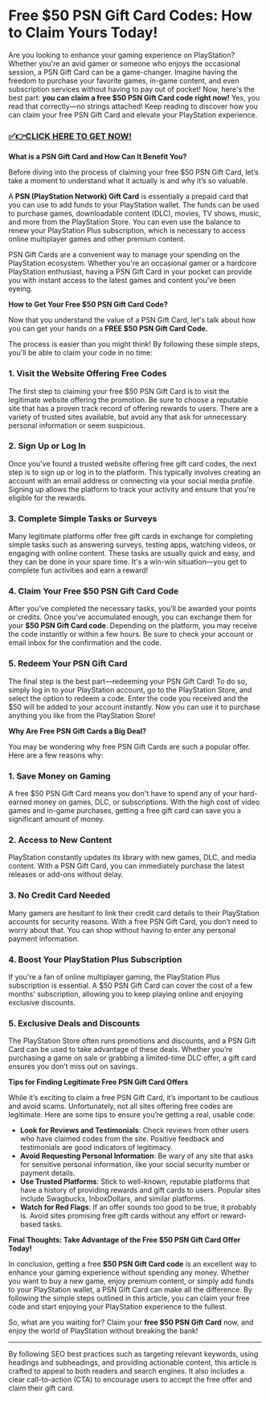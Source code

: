 # Free $50 PSN Gift Card Codes: How to Claim Yours Today!

Are you looking to enhance your gaming experience on PlayStation? Whether you're an avid gamer or someone who enjoys the occasional session, a PSN Gift Card can be a game-changer. Imagine having the freedom to purchase your favorite games, in-game content, and even subscription services without having to pay out of pocket! Now, here's the best part: **you can claim a free $50 PSN Gift Card code right now!** Yes, you read that correctly—no strings attached! Keep reading to discover how you can claim your free PSN Gift Card and elevate your PlayStation experience.

### [✅👉CLICK HERE TO GET NOW!](https://freerewards.xyz/psn/go/)

**What is a PSN Gift Card and How Can It Benefit You?**

Before diving into the process of claiming your free $50 PSN Gift Card, let’s take a moment to understand what it actually is and why it’s so valuable.

A **PSN (PlayStation Network) Gift Card** is essentially a prepaid card that you can use to add funds to your PlayStation wallet. The funds can be used to purchase games, downloadable content (DLC), movies, TV shows, music, and more from the PlayStation Store. You can even use the balance to renew your PlayStation Plus subscription, which is necessary to access online multiplayer games and other premium content.

PSN Gift Cards are a convenient way to manage your spending on the PlayStation ecosystem. Whether you're an occasional gamer or a hardcore PlayStation enthusiast, having a PSN Gift Card in your pocket can provide you with instant access to the latest games and content you’ve been eyeing.

**How to Get Your Free $50 PSN Gift Card Code?**

Now that you understand the value of a PSN Gift Card, let's talk about how you can get your hands on a **FREE $50 PSN Gift Card Code.**

The process is easier than you might think! By following these simple steps, you'll be able to claim your code in no time:

### 1. **Visit the Website Offering Free Codes**

The first step to claiming your free $50 PSN Gift Card is to visit the legitimate website offering the promotion. Be sure to choose a reputable site that has a proven track record of offering rewards to users. There are a variety of trusted sites available, but avoid any that ask for unnecessary personal information or seem suspicious.

### 2. **Sign Up or Log In**

Once you've found a trusted website offering free gift card codes, the next step is to sign up or log in to the platform. This typically involves creating an account with an email address or connecting via your social media profile. Signing up allows the platform to track your activity and ensure that you're eligible for the rewards.

### 3. **Complete Simple Tasks or Surveys**

Many legitimate platforms offer free gift cards in exchange for completing simple tasks such as answering surveys, testing apps, watching videos, or engaging with online content. These tasks are usually quick and easy, and they can be done in your spare time. It's a win-win situation—you get to complete fun activities and earn a reward!

### 4. **Claim Your Free $50 PSN Gift Card Code**

After you’ve completed the necessary tasks, you’ll be awarded your points or credits. Once you’ve accumulated enough, you can exchange them for your **$50 PSN Gift Card code**. Depending on the platform, you may receive the code instantly or within a few hours. Be sure to check your account or email inbox for the confirmation and the code.

### 5. **Redeem Your PSN Gift Card**

The final step is the best part—redeeming your PSN Gift Card! To do so, simply log in to your PlayStation account, go to the PlayStation Store, and select the option to redeem a code. Enter the code you received and the $50 will be added to your account instantly. Now you can use it to purchase anything you like from the PlayStation Store!

**Why Are Free PSN Gift Cards a Big Deal?**

You may be wondering why free PSN Gift Cards are such a popular offer. Here are a few reasons why:

### 1. **Save Money on Gaming**

A free $50 PSN Gift Card means you don't have to spend any of your hard-earned money on games, DLC, or subscriptions. With the high cost of video games and in-game purchases, getting a free gift card can save you a significant amount of money.

### 2. **Access to New Content**

PlayStation constantly updates its library with new games, DLC, and media content. With a PSN Gift Card, you can immediately purchase the latest releases or add-ons without delay.

### 3. **No Credit Card Needed**

Many gamers are hesitant to link their credit card details to their PlayStation accounts for security reasons. With a free PSN Gift Card, you don’t need to worry about that. You can shop without having to enter any personal payment information.

### 4. **Boost Your PlayStation Plus Subscription**

If you're a fan of online multiplayer gaming, the PlayStation Plus subscription is essential. A $50 PSN Gift Card can cover the cost of a few months' subscription, allowing you to keep playing online and enjoying exclusive discounts.

### 5. **Exclusive Deals and Discounts**

The PlayStation Store often runs promotions and discounts, and a PSN Gift Card can be used to take advantage of these deals. Whether you’re purchasing a game on sale or grabbing a limited-time DLC offer, a gift card ensures you don’t miss out on savings.

**Tips for Finding Legitimate Free PSN Gift Card Offers**

While it’s exciting to claim a free PSN Gift Card, it’s important to be cautious and avoid scams. Unfortunately, not all sites offering free codes are legitimate. Here are some tips to ensure you’re getting a real, usable code:

- **Look for Reviews and Testimonials**: Check reviews from other users who have claimed codes from the site. Positive feedback and testimonials are good indicators of legitimacy.
- **Avoid Requesting Personal Information**: Be wary of any site that asks for sensitive personal information, like your social security number or payment details.
- **Use Trusted Platforms**: Stick to well-known, reputable platforms that have a history of providing rewards and gift cards to users. Popular sites include Swagbucks, InboxDollars, and similar platforms.
- **Watch for Red Flags**: If an offer sounds too good to be true, it probably is. Avoid sites promising free gift cards without any effort or reward-based tasks.

**Final Thoughts: Take Advantage of the Free $50 PSN Gift Card Offer Today!**

In conclusion, getting a free **$50 PSN Gift Card code** is an excellent way to enhance your gaming experience without spending any money. Whether you want to buy a new game, enjoy premium content, or simply add funds to your PlayStation wallet, a PSN Gift Card can make all the difference. By following the simple steps outlined in this article, you can claim your free code and start enjoying your PlayStation experience to the fullest.

So, what are you waiting for? Claim your **free $50 PSN Gift Card** now, and enjoy the world of PlayStation without breaking the bank!

---

By following SEO best practices such as targeting relevant keywords, using headings and subheadings, and providing actionable content, this article is crafted to appeal to both readers and search engines. It also includes a clear call-to-action (CTA) to encourage users to accept the free offer and claim their gift card.
